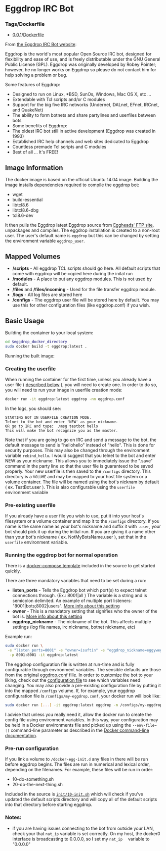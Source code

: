 Eggdrop IRC Bot
===============

### Tags/Dockerfile

- [0.0.1](https://github.com/isuftin/eggdrop-docker/blob/0.0.1/)/[Dockerfile](https://github.com/isuftin/eggdrop-docker/blob/0.0.1/Dockerfile)

From [the Eggdrop IRC Bot website](http://www.eggheads.org/):
 
Eggdrop is the world's most popular Open Source IRC bot, designed for flexibility and ease of use, and is freely distributable under the GNU General Public License (GPL). Eggdrop was originally developed by Robey Pointer; however, he no longer works on Eggdrop so please do not contact him for help solving a problem or bug. 

Some features of Eggdrop: 
- Designed to run on Linux, \*BSD, SunOs, Windows, Mac OS X, etc ...
- Extendable with Tcl scripts and/or C modules
- Support for the big five IRC networks (Undernet, DALnet, EFnet, IRCnet, and QuakeNet)
- The ability to form botnets and share partylines and userfiles between bots
- Some benefits of Eggdrop: 
- The oldest IRC bot still in active development (Eggdrop was created in 1993)
- Established IRC help channels and web sites dedicated to Eggdrop
- Countless premade Tcl scripts and C modules
- Best of all ... It's FREE!

## Image Information

The docker image is based on the official Ubuntu 14.04 image. Building the image installs dependencies required to compile the eggdrop bot: 
- wget 
- build-essential 
- libtcl8.6 
- libtcl8.6-dbg 
- tcl8.6-dev

It then pulls the Eggdrop latest Eggdrop source from [Eggheads' FTP site](ftp://ftp.eggheads.org/pub/eggdrop/source/eggdrop-latest.tar.gz), unpackages and compiles. The eggdrop installation is created to a non-root user. The user's default name is ```eggdrop``` but this can be changed by setting the environment variable ```eggdrop_user```.

## Mapped Volumes

- **/scripts** - All eggdrop TCL scripts should go here. All default scripts that come with eggdrop will be copied here during the inital run
- **/modules** - A place to put any eggdrop modules. This is not used by default.
- **/files** and **/files/incoming** - Used for the file transfer eggdrop module.
- **/logs** - All log files are stored here
- **/configs** - The eggdrop user file will be stored here by default. You may use this for other configuration files (like eggdrop.conf) if you wish.

## Basic Usage

Building the container to your local system:

```bash
cd $eggdrop_docker_directory
sudo docker build -t eggdrop:latest .
```
Running the built image:

### Creating the userfile

When running the container for the first time, unless you already have a user file ( [described below](#pre_existing_userfile) ), you will need to create one. In order to do so, you will need to run your image in userfile creation mode:

```bash 
docker run -it eggdrop:latest eggdrop -nm eggdrop.conf
```

In the logs, you should see:
```
STARTING BOT IN USERFILE CREATION MODE.
Telnet to the bot and enter 'NEW' as your nickname.
OR go to IRC and type:  /msg testbot hello
This will make the bot recognize you as the master.
``` 

Note that if you are going to go on IRC and send a message to the bot, the default message to send is "hellohello" instead of "hello". This is done for security purposes. This may also be changed through the environment variable `rebind_hello`. I would suggest that you telnet to the bot and enter NEW as your nickname. This allows you to immediately issue the ".save" command in the party line so that the user file is guaranteed to be saved properly. Your new userfile is then saved to the `/configs` directory. This directory is a `VOLUME` and may be mapped to your host file system or a volume container. The file will be named using the bot's nicknam by default ( ex. TestBot.user ). This is also configurable using the `userfile` environment variable

### <a name="pre_existing_userfile">Pre-existing userfile</a>

If you already have a user file you wish to use, put it into your host's filesystem or a volume container and map it to the `/configs` directory. If you name is the same name as your bot's nickname and suffix it with `.user`, your bot should pick it up during the initial run. If you are giving it a name other than your bot's nickname ( ex. NotMyBotsName.user ), set that in the `userfile` environment variable.

### Running the eggdrop bot for normal operation

There is a [docker-compose template](https://github.com/isuftin/eggdrop-docker/blob/master/docker-compose.yml) included in the source to get started quickly.  

There are three mandatory variables that need to be set during a run:

- **listen_ports** - Tells the Eggdrop bot which port(s) to expect telnet connections through. (Ex.: 8001|all ) The variable is a string and is semicolon delimited. An example of multiple port listeners: "8001|bots;8002|users". [More info about this setting](http://cvs.eggheads.org/viewvc/eggdrop1.6/eggdrop.conf?view=markup#l228)
- **owner**  - This is a mandatory setting that signifies who the owner of the bot is. [More info about this setting](http://cvs.eggheads.org/viewvc/eggdrop1.6/eggdrop.conf?view=markup#l358)
- **eggdrop_nickname** - The nickname of the bot. This affects multiple settings (log file names, irc nickname, botnet nickname, etc)

Example run:
```bash
sudo docker run \
 -e "listen_ports=8001" -e "owner=isuftin" -e "eggdrop_nickname=eggyweggy" \
  -p 8001:8001 -it eggdrop:latest 
```

The eggdrop configuration file is written at run-time and is fully configurable through environment variables. The sensible defaults are those from the original [eggdrop.conf](http://cvs.eggheads.org/viewvc/eggdrop1.6/eggdrop.conf?revision=1.69) fille.  In order to customize the bot to your liking, check out the [configuration file](https://github.com/isuftin/eggdrop-docker/blob/master/scripts/configure-eggdrop.sh) to see which variables need changing. You may also provide a pre-existing configuration file by putting it into the mapped `/configs` volume. If, for example, your eggdrop configuration file is `/configs/my-eggdrop.conf`, your docker run will look like:

```bash
sudo docker run [...] -it eggdrop:latest eggdrop -n /configs/my-eggdrop.conf
```
I advise that unless you really need it, allow the docker run to create the config file using environment variables. In this way, your configuration may be held in a Docker environments file and picked up using the `--env-file=[]` command-line parameter as described in the [Docker command-line documentation](https://docs.docker.com/reference/commandline/cli/).  

### Pre-run configuration

If you link a volume to `/docker-egg-init.d` any files in there will be run before eggdrop begins. The files are run in numerical and lexical order, depending on the filenames. For example, these files will be run in order: 

- 10-do-something.sh
- 20-do-the-next-thing.sh

Included in the source is [`init/10-init.sh`](https://github.com/isuftin/eggdrop-docker/blob/master/init/10-init.sh) which will check if you've updated the default scripts directory and will copy all of the default scripts into that directory before starting eggdrop.

### Notes:
- if you are having issues connecting to the bot from outside your LAN, check your that `nat_ip` variable is set correctly.  On my host, the docker0 interface is broadcasting to 0.0.0.0, so I set my `nat_ip	` variable to "0.0.0.0" 